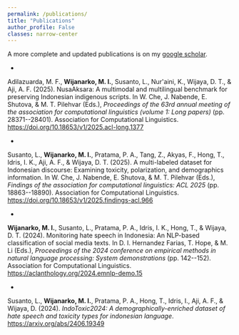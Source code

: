 ```yaml
---
permalink: /publications/
title: "Publications"
author_profile: False
classes: narrow-center
---
```

A more complete and updated publications is on my [google
scholar](https://scholar.google.com/citations?user=dVNAi4QAAAAJ&hl=en).

- 
Adilazuarda, M. F., **Wijanarko, M. I.**, Susanto, L., Nur'aini, K., Wijaya,
D. T., & Aji, A. F. (2025). NusaAksara: A multimodal and multilingual
benchmark for preserving Indonesian indigenous scripts. In W. Che, J.
Nabende, E. Shutova, & M. T. Pilehvar (Eds.), *Proceedings of the 63rd
annual meeting of the association for computational linguistics (volume
1: Long papers)* (pp. 28371--28401). Association for Computational
Linguistics. <https://doi.org/10.18653/v1/2025.acl-long.1377>

- 
Susanto, L., **Wijanarko, M. I.**, Pratama, P. A., Tang, Z., Akyas, F.,
Hong, T., Idris, I. K., Aji, A. F., & Wijaya, D. T. (2025). A
multi-labeled dataset for Indonesian discourse: Examining toxicity,
polarization, and demographics information. In W. Che, J. Nabende, E.
Shutova, & M. T. Pilehvar (Eds.), *Findings of the association for
computational linguistics: ACL 2025* (pp. 18863--18890). Association for
Computational Linguistics. <https://doi.org/10.18653/v1/2025.findings-acl.966>

- 
**Wijanarko, M. I.**, Susanto, L., Pratama, P. A., Idris, I. K., Hong, T., &
Wijaya, D. T. (2024). Monitoring hate speech in Indonesia: An NLP-based
classification of social media texts. In D. I. Hernandez Farias, T.
Hope, & M. Li (Eds.), *Proceedings of the 2024 conference on empirical
methods in natural language processing: System demonstrations* (pp.
142--152). Association for Computational Linguistics. <https://aclanthology.org/2024.emnlp-demo.15>

- 
Susanto, L., **Wijanarko, M. I.**, Pratama, P. A., Hong, T., Idris, I., Aji,
A. F., & Wijaya, D. (2024). *IndoToxic2024: A demographically-enriched
dataset of hate speech and toxicity types for indonesian language*. <https://arxiv.org/abs/2406.19349>
